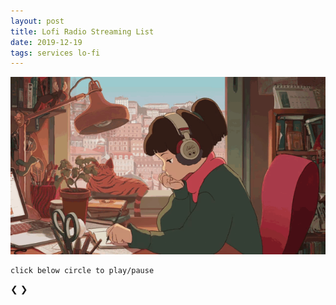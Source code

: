 ```yaml
---
layout: post
title: Lofi Radio Streaming List
date: 2019-12-19
tags: services lo-fi
---
```


<link rel="stylesheet" type="text/css" href="{{ site.url }}/assets/css/slideshow.css" />

![lo-fi image](/assets/images/posts/2019-12-19-test-html5-audio.gif)

<script>
require(['init'], (init) => {
  require(['jquery', 'util', 'slideshow', 'progressbarwrapper'], ($, util, slideshow, progressbarwrapper) => {
    let bar = progressbarwrapper.draw('progressbar-container', 'line');
    progressbarwrapper.animate(bar, 0.0, 0);

    const id = 0;
    const thumbnail = 1;
    const sourceSrc = 2;
    const sourceType = 3;
    let audios = [
      [
        "hyades.shoutca.st",
        "https://cdn-profiles.tunein.com/s288329/images/logoq.jpg?t=636294",
        "http://hyades.shoutca.st:8043/autodj",
        "audio/mpeg",
      ],
      /*
      [
        "tunein_com_Now_Playing_s290316",
        "https://cdn-profiles.tunein.com/s290316/images/logoq.jpg?t=151378",
        "http://listen.shoutcast.com/freshsndgold",
        "audio/mpeg",
      ],*/
      [
        "radio_net_lautfm_lofi",
        "https://static.radio.net/inc/v2/images/avatars/station_avatar.gif",
        "https://stream.laut.fm/lofi?ref=radiode",
        "audio/mpeg",
      ],
    ];

    let slideClassName = 'musicSlide';
    slideshow.init(slideClassName, 'dot');

    for(let audioKey in audios) {
      let templateId = util.genID();
      let $clone = $('#template').clone();
      $clone.attr('id', templateId);
      $clone.removeClass('mySlides');
      $clone.addClass(slideClassName);
      $clone.find('[name=sequence]').html('' + (Number(audioKey)+1) + '/' + audios.length);
      $clone.find('[name=thumbnail]').attr('src', audios[audioKey][thumbnail]);
      $clone.find('[name=caption]').html(audios[audioKey][id]);
      let audioId = util.genID();
      $clone.find('audio').attr('id', audioId);
      $clone.find('[name=audiosrc]').attr('src', audios[audioKey][sourceSrc]);
      $clone.find('[name=audiosrc]').attr('type', audios[audioKey][sourceType]);
      $('#slideshow-container').prepend($clone);

      $clone.find('[name=thumbnail]').click(() => {
          let audio = document.getElementById(audioId);
          if(audio.paused) { audio.play(); }
          else { audio.pause(); }
      });

      $('#dot-container').append('<span class="dot"></span>');

      progressbarwrapper.animate(bar, (Number(audioKey)+1)/audios.length, 10);
    }

    $('#prev').click(slideshow.prevSlide);
    $('#next').click(slideshow.nextSlide);
    for(let i=0; i<$('.dot').length; i++) {
    	$($('.dot').get(i)).click(() => {
        slideshow.currSlide(i);
      });
    }

    slideshow.currSlide(0);
    progressbarwrapper.animate(bar, 1.0, 100);
  }); //end of require(['jquery', 'slideshow']
}); //end of require(['init']
</script>

``` shell
click below circle to play/pause
```

<div id="progressbar-container"></div>

<div id="slideshow-container" class="slideshow-container" style="max-width:150px;">
  <!-- contents -->
  <!-- Next and previous buttons -->
  <a class="prev" id="prev">&#10094;</a>
  <a class="next" id="next">&#10095;</a>
</div>

<!-- The dots/circles -->
<div id="dot-container" style="text-align:center">
</div>


<!-- Full-width images with number and caption text -->
<div id="template" class="mySlides fade" style="display:none; text-align:center;">
  <div name="sequence" class="numbertext"></div>
  <img name="thumbnail" src="#" style="width:150px; height:150px; border-radius:50%; vertical-align:middle;"/>
  <div name="caption" class="text"></div>
  <audio controls loop style="display:none;">
    <source name="audiosrc" src="#" type="#">
    Your browser does not support the audio element.
  </audio>
</div>
